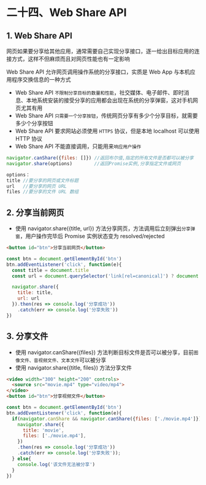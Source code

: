 # 二十四、Web Share API

## 1. Web Share API

网页如果要分享给其他应用，通常需要自己实现分享接口，逐一给出目标应用的连接方式，这样不但麻烦而且对网页性能也有一定影响

Web Share API 允许网页调用操作系统的分享接口，实质是 Web App 与本机应用程序交换信息的一种方式

* Web Share API `不限制分享目标的数量和性能`，社交媒体、电子邮件、即时消息、本地系统安装的接受分享的应用都会出现在系统的分享弹窗，这对手机网页尤其有用
* Web Share API `只需要一个分享按钮`，传统网页分享有多少个分享目标，就需要多少个分享按钮
* Web Share API 要求网站必须使用 `HTTPS` 协议，但是本地 localhost 可以使用 HTTP 协议
* Web Share API 不能直接调用，只能用来`响应用户操作`

```javascript
navigator.canShare({files: []}) //返回布尔值,指定的所有文件是否都可以被分享
navigator.share(options)        //返回Promise实例,分享指定文件或网页

options：
title //要分享的网页或文件标题
url   //要分享的网页 URL
files //要分享的文件 URL 数组
```

## 2. 分享当前网页

* 使用 navigator.share({title, url}) 方法分享网页，方法调用后立刻弹出`分享弹窗`，用户操作完毕后 Promise 实例状态变为 resolved/rejected

```html
<button id="btn">分享当前网页</button>
```

```javascript
const btn = document.getElementById('btn')
btn.addEventListener('click', function(e){
  const title = document.title
  const url = document.querySelector('link[rel=canonical]') ? document.querySelector('link[rel=canonical]').href : document.location.href

  navigator.share({
    title: title,
    url: url
  }).then(res => console.log('分享成功'))
    .catch(err => console.log('分享失败'))
})
```

## 3. 分享文件

* 使用 navigator.canShare({files}) 方法判断目标文件是否可以被分享，目前`图像文件、音视频文件、文本文件`可以被分享
* 使用 navigator.share({title, files}) 方法分享文件

```html
<video width="300" height="200" controls>
  <source src="movie.mp4" type="video/mp4">
</video>
<button id="btn">分享视频文件</button>
```

```javascript
const btn = document.getElementById('btn')
btn.addEventListener('click', function(e){
  if(navigator.canShare && navigator.canShare({files: ['./movie.mp4']})){
    navigator.share({
      title: 'movie',
      files: ['./movie.mp4'],
    })
    .then(res => console.log('分享成功'))
    .catch(err => console.log('分享失败'));
  } else{
    console.log('该文件无法被分享')
  }
})
```
